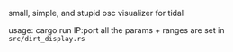 small, simple, and stupid osc visualizer for tidal

usage: cargo run IP:port
all the params + ranges are set in `src/dirt_display.rs`
